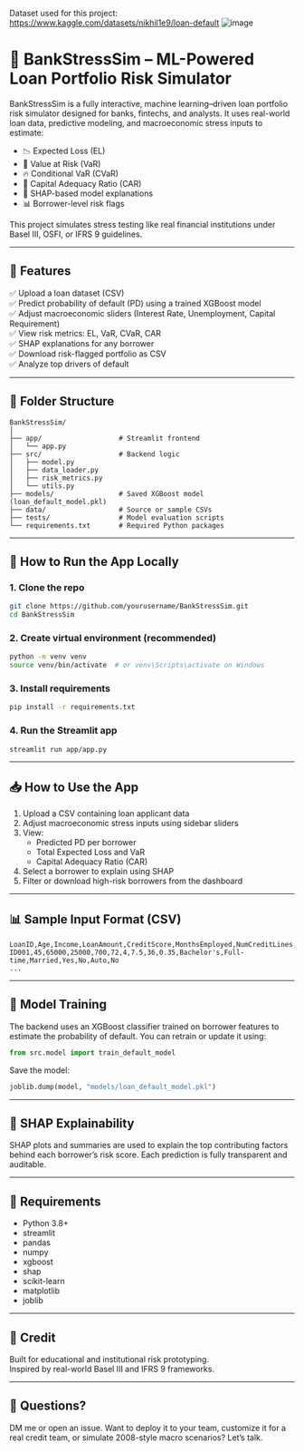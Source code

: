 Dataset used for this project: https://www.kaggle.com/datasets/nikhil1e9/loan-default
![image](https://github.com/user-attachments/assets/c7a0a52d-dbcf-4855-8c7d-099c6c043be8)


# 🏦 BankStressSim – ML-Powered Loan Portfolio Risk Simulator

BankStressSim is a fully interactive, machine learning–driven loan portfolio risk simulator designed for banks, fintechs, and analysts. It uses real-world loan data, predictive modeling, and macroeconomic stress inputs to estimate:

- 📉 Expected Loss (EL)
- 🚨 Value at Risk (VaR)
- 🔥 Conditional VaR (CVaR)
- 🏦 Capital Adequacy Ratio (CAR)
- 🧠 SHAP-based model explanations
- 📊 Borrower-level risk flags

This project simulates stress testing like real financial institutions under Basel III, OSFI, or IFRS 9 guidelines.

---

## 🚀 Features

✅ Upload a loan dataset (CSV)  
✅ Predict probability of default (PD) using a trained XGBoost model  
✅ Adjust macroeconomic sliders (Interest Rate, Unemployment, Capital Requirement)  
✅ View risk metrics: EL, VaR, CVaR, CAR  
✅ SHAP explanations for any borrower  
✅ Download risk-flagged portfolio as CSV  
✅ Analyze top drivers of default

---

## 📁 Folder Structure

```
BankStressSim/
│
├── app/                   # Streamlit frontend
│   └── app.py
├── src/                   # Backend logic
│   ├── model.py
│   ├── data_loader.py
│   ├── risk_metrics.py
│   └── utils.py
├── models/                # Saved XGBoost model (loan_default_model.pkl)
├── data/                  # Source or sample CSVs
├── tests/                 # Model evaluation scripts
└── requirements.txt       # Required Python packages
```

---

## 🧪 How to Run the App Locally

### 1. Clone the repo
```bash
git clone https://github.com/yourusername/BankStressSim.git
cd BankStressSim
```

### 2. Create virtual environment (recommended)
```bash
python -m venv venv
source venv/bin/activate  # or venv\Scripts\activate on Windows
```

### 3. Install requirements
```bash
pip install -r requirements.txt
```

### 4. Run the Streamlit app
```bash
streamlit run app/app.py
```

---

## 📥 How to Use the App

1. Upload a CSV containing loan applicant data
2. Adjust macroeconomic stress inputs using sidebar sliders
3. View:
   - Predicted PD per borrower
   - Total Expected Loss and VaR
   - Capital Adequacy Ratio (CAR)
4. Select a borrower to explain using SHAP
5. Filter or download high-risk borrowers from the dashboard

---

## 📊 Sample Input Format (CSV)

```
LoanID,Age,Income,LoanAmount,CreditScore,MonthsEmployed,NumCreditLines,InterestRate,LoanTerm,DTIRatio,Education,EmploymentType,MaritalStatus,HasMortgage,HasDependents,LoanPurpose,HasCoSigner
ID001,45,65000,25000,700,72,4,7.5,36,0.35,Bachelor's,Full-time,Married,Yes,No,Auto,No
...
```

---

## 🧠 Model Training

The backend uses an XGBoost classifier trained on borrower features to estimate the probability of default. You can retrain or update it using:
```python
from src.model import train_default_model
```

Save the model:
```python
joblib.dump(model, "models/loan_default_model.pkl")
```

---

## 🧠 SHAP Explainability

SHAP plots and summaries are used to explain the top contributing factors behind each borrower’s risk score. Each prediction is fully transparent and auditable.

---

## 📌 Requirements

- Python 3.8+
- streamlit
- pandas
- numpy
- xgboost
- shap
- scikit-learn
- matplotlib
- joblib

---

## 🙌 Credit

Built for educational and institutional risk prototyping.  
Inspired by real-world Basel III and IFRS 9 frameworks.

---

## 📧 Questions?

DM me or open an issue. Want to deploy it to your team, customize it for a real credit team, or simulate 2008-style macro scenarios? Let’s talk.

